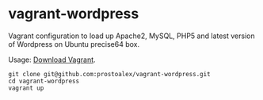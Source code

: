 vagrant-wordpress
=================

Vagrant configuration to load up Apache2, MySQL, PHP5 and latest version of Wordpress on Ubuntu precise64 box.



Usage:
[Download Vagrant](http://www.vagrantup.com/downloads.html).

    git clone git@github.com:prostoalex/vagrant-wordpress.git
    cd vagrant-wordpress
    vagrant up

    
